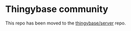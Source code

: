 # Thingybase community

This repo has been moved to the [thingybase/server](https://github.com/thingybase/server) repo.
